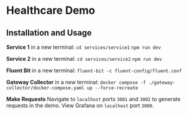 # Healthcare Demo

## Installation and Usage

**Service 1**
in a new terminal:
`cd services/service1`
`npm run dev`

**Service 2**
in a new terminal:
`cd services/service2`
`npm run dev`

**Fluent Bit**
in a new terminal:
`fluent-bit -c fluent-config/fluent.conf`

**Gateway Collector**
in a new terminal:
`docker compose -f ./gateway-collector/docker-compose.yaml up --force-recreate`

**Make Requests**
Navigate to `localhost` ports `3001` and `3002` to generate requests in the demo.
View Grafana on `localhost` port `3000`.
